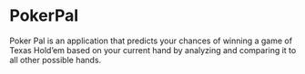 # PokerPal
Poker Pal is an application that predicts your chances of winning a game of Texas Hold’em based on your current hand by analyzing and comparing it to all other possible hands.
